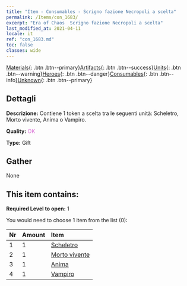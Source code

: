 ```yaml
---
title: "Item - Consumables - Scrigno fazione Necropoli a scelta"
permalink: /Items/con_1683/
excerpt: "Era of Chaos  Scrigno fazione Necropoli a scelta"
last_modified_at: 2021-04-11
locale: it
ref: "con_1683.md"
toc: false
classes: wide
---
```

 [Materials](/it/Items/){: .btn .btn--primary}[Artifacts](/it/Items/Artifacts/){: .btn .btn--success}[Units](/it/Items/Units/){: .btn .btn--warning}[Heroes](/it/Items/Heroes/){: .btn .btn--danger}[Consumables](/it/Items/Consumables/){: .btn .btn--info}[Unknown](/it/Items/Unknown/){: .btn .btn--primary}

## Dettagli
 **Descrizione:** Contiene 1 token a scelta tra le seguenti unità: Scheletro, Morto vivente, Anima o Vampiro.

 **Quality:** <span style="color: #DA70D6">OK</span>

 **Type:** Gift

## Gather

  None

## This item contains:

 **Required Level to open:** 1

 You would need to choose 1 item from the list (0):

  | Nr | Amount |     Item    |
  |:---|:-------|:------------|
  | 1 | 1 | [Scheletro](/it/Items/unt_208/) | 
  | 2 | 1 | [Morto vivente](/it/Items/unt_209/) | 
  | 3 | 1 | [Anima](/it/Items/unt_210/) | 
  | 4 | 1 | [Vampiro](/it/Items/unt_211/) | 
